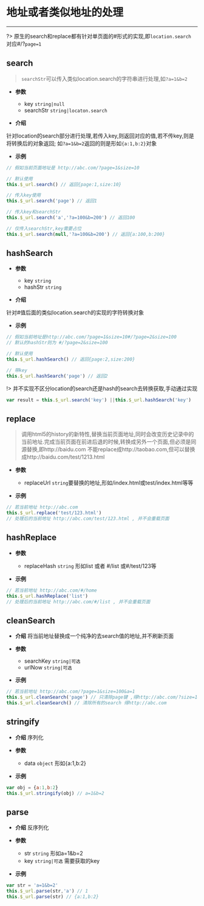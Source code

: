 # 地址或者类似地址的处理

---

?> 原生的search和replace都有针对单页面的#形式的实现,即`location.search` 对应#/?`page=1`

## search

> `searchStr`可以传入类似location.search的字符串进行处理,如`?a=1&b=2`

- **参数**
    - key `string|null`
    - searchStr `string|locaton.search`

- **介绍**

针对location的search部分进行处理,若传入key,则返回对应的值,若不传key,则是将转换后的对象返回;
如`?a=1&b=2`返回的则是形如`{a:1,b:2}`对象

- **示例**

```js
// 假如当前页面地址是 http://abc.com/?page=1&size=10

// 默认使用
this.$_url.search() // 返回{page:1,size:10}

// 传入key使用
this.$_url.search('page') // 返回1

// 传入key和searchStr
this.$_url.search('a','?a=100&b=200') // 返回100

// 仅传入searchStr,key需要占位
this.$_url.search(null,'?a=100&b=200') // 返回{a:100,b:200}

```

## hashSearch

- **参数**
    - key `string`
    - hashStr `string`

- **介绍**

针对#值后面的类似location.search的实现的字符转换对象

- **示例**

```js
// 假如当前地址是http://abc.com/?page=1&size=10#/?page=2&size=100
// 默认的hashStr则为 #/?page=2&size=100

// 默认使用
this.$_url.hashSearch() // 返回{page:2,size:200}

// 带key
this.$_url.hashSearch('page') // 返回2

```
!> 并不实现不区分location的search还是hash的search去转换获取,手动通过实现

```js
var result = this.$_url.search('key') ||this.$_url.hashSearch('key')
```

## replace

> 调用html5的history的新特性,替换当前页面地址,同时会改变历史记录中的当前地址.完成当前页面在前进后退的时候,转换成另外一个页面,但必须是同源替换,即http://baidu.com 不能replace成http://taobao.com,但可以替换成http://baidu.com/test/1213.html

- **参数**
    - replaceUrl `string`要替换的地址,形如/index.html或test/index.html等等

- **示例**

```js
// 若当前地址 http://abc.com
this.$_url.replace('test/123.html')
// 处理后的当前地址 http://abc.com/test/123.html , 并不会重载页面
```

## hashReplace

- **参数**
    - replaceHash `string` 形如list 或者 #/list 或#/test/123等

- **示例**

```js
// 若当前地址 http://abc.com/#/home
this.$_url.hashReplace('list')
// 处理后的当前地址 http://abc.com/#/list , 并不会重载页面
```

## cleanSearch

- **介绍**
将当前地址替换成一个纯净的去search值的地址,并不刷新页面

- **参数**
    - searchKey `string|可选`
    - urlNow `string|可选`

- **示例**
```js
// 若当前地址 http://abc.com/?page=1&size=100&a=1
this.$_url.cleanSearch('page') // 只清除page键 ,得http://abc.com/?size=100&a=1
this.$_url.cleanSearch() // 清除所有的search 得http://abc.com
```

## stringify

- **介绍**
序列化

- **参数**
    - data `object` 形如{a:1,b:2}
- **示例**
```js
var obj = {a:1,b:2}
this.$_url.stringify(obj) // a=1&b=2
```

## parse

- **介绍**
反序列化

- **参数**
    - str `string` 形如a=1&b=2
    - key `string|可选` 需要获取的key

- **示例**
```js
var str = 'a=1&b=2'
this.$_url.parse(str,'a') // 1
this.$_url.parse(str) // {a:1,b:2}
```